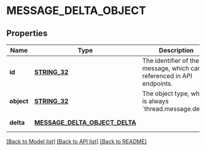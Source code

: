 # MESSAGE_DELTA_OBJECT

## Properties
Name | Type | Description | Notes
------------ | ------------- | ------------- | -------------
**id** | [**STRING_32**](STRING_32.md) | The identifier of the message, which can be referenced in API endpoints. | [default to null]
**object** | [**STRING_32**](STRING_32.md) | The object type, which is always &#x60;thread.message.delta&#x60;. | [default to null]
**delta** | [**MESSAGE_DELTA_OBJECT_DELTA**](MessageDeltaObject_delta.md) |  | [default to null]

[[Back to Model list]](../README.md#documentation-for-models) [[Back to API list]](../README.md#documentation-for-api-endpoints) [[Back to README]](../README.md)


